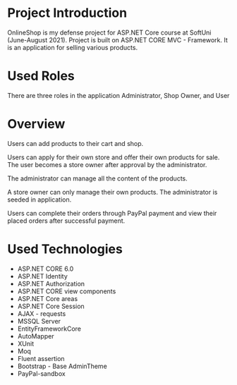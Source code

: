 # Project Introduction


OnlineShop is my defense project for ASP.NET Core course at SoftUni (June-August 2021). Project is built on ASP.NET CORE MVC - Framework.
It is an application for selling various products.

# Used Roles
There are three roles in the application
Administrator, Shop Owner, and User

# Overview
Users can add products to their cart and shop.

Users can apply for their own store and offer their own products for sale.
The user becomes a store owner after approval by the administrator.

The administrator can manage all the content of the products.

A store owner can only manage their own products. The administrator is seeded in application.

Users can complete their orders through PayPal payment and view their placed orders after successful payment.

# Used Technologies

- ASP.NET CORE 6.0
- ASP.NET Identity
- ASP.NET Authorization
- ASP.NET CORE view components
- ASP.NET Core areas
- ASP.NET Core Session
- AJAX - requests
- MSSQL Server
- EntityFrameworkCore
- AutoMapper
- XUnit
- Moq
- Fluent assertion
- Bootstrap - Base AdminTheme
- PayPal-sandbox


